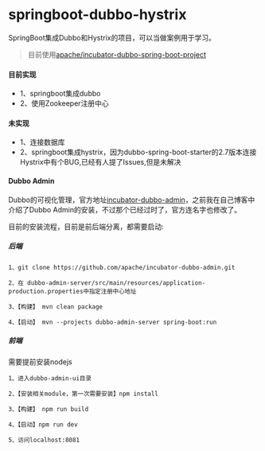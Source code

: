 # springboot-dubbo-hystrix

SpringBoot集成Dubbo和Hystrix的项目，可以当做案例用于学习。

> 目前使用[apache/incubator-dubbo-spring-boot-project](https://github.com/apache/incubator-dubbo-spring-boot-project)

#### 目前实现
- 1、springboot集成dubbo
- 2、使用Zookeeper注册中心

#### 未实现
- 1、连接数据库
- 2、springboot集成hystrix，因为dubbo-spring-boot-starter的2.7版本连接Hystrix中有个BUG,已经有人提了Issues,但是未解决

#### Dubbo Admin

Dubbo的可视化管理，官方地址[incubator-dubbo-admin](https://github.com/apache/incubator-dubbo-admin)，之前我在自己博客中介绍了Dubbo Admin的安装，不过那个已经过时了，官方连名字也修改了。

目前的安装流程，目前是前后端分离，都需要启动:

##### 后端
```
1、git clone https://github.com/apache/incubator-dubbo-admin.git

2、在 dubbo-admin-server/src/main/resources/application-production.properties中指定注册中心地址

3、【构建】 mvn clean package

4、【启动】 mvn --projects dubbo-admin-server spring-boot:run

```
##### 前端

需要提前安装nodejs

```
1、进入dubbo-admin-ui目录

2、【安装相关module，第一次需要安装】npm install

3、【构建】 npm run build

4、【启动】npm run dev

5、访问localhost:8081
```





